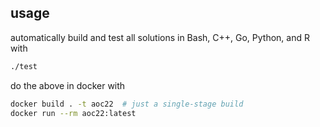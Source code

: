 ## usage

automatically build and test all solutions in Bash, C++, Go, Python, and R with

```bash
./test
```

do the above in docker with

```bash
docker build . -t aoc22  # just a single-stage build
docker run --rm aoc22:latest
```
